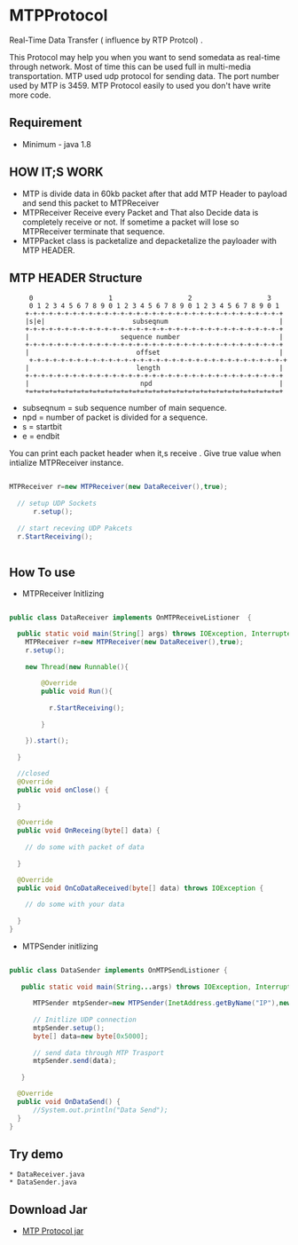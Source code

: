 
  # MTPProtocol
  
  Real-Time Data Transfer ( influence by RTP Protcol) .
    
  This Protocol may help you when you want to send somedata as real-time through network. Most of time this can be used full in multi-media transportation. MTP used udp protocol for sending data. The port number used by MTP is 3459. MTP Protocol easily to used you don't have write more code.
  
  ## Requirement
  * Minimum - java 1.8
  
  ## HOW IT;S WORK
   
   * MTP is divide data in 60kb packet after that add MTP Header to payload and send this packet to MTPReceiver
   * MTPReceiver Receive every Packet and That also Decide data is completely receive or not. If sometime a packet will lose so MTPReceiver terminate that sequence.
   * MTPPacket class is packetalize and depacketalize the payloader with MTP HEADER.  
   
   ## MTP HEADER Structure

         0                   1                   2                   3
         0 1 2 3 4 5 6 7 8 9 0 1 2 3 4 5 6 7 8 9 0 1 2 3 4 5 6 7 8 9 0 1
        +-+-+-+-+-+-+-+-+-+-+-+-+-+-+-+-+-+-+-+-+-+-+-+-+-+-+-+-+-+-+-+-+
        |s|e|                      subseqnum                            |
        +-+-+-+-+-+-+-+-+-+-+-+-+-+-+-+-+-+-+-+-+-+-+-+-+-+-+-+-+-+-+-+-+
        |                       sequence number                         |
        +-+-+-+-+-+-+-+-+-+-+-+-+-+-+-+-+-+-+-+-+-+-+-+-+-+-+-+-+-+-+-+-+
        |                           offset                              |
         +-+-+-+-+-+-+-+-+-+-+-+-+-+-+-+-+-+-+-+-+-+-+-+-+-+-+-+-+-+-+-+-+
        |                           length                              |
        +-+-+-+-+-+-+-+-+-+-+-+-+-+-+-+-+-+-+-+-+-+-+-+-+-+-+-+-+-+-+-+-+
        |                            npd                                |
        +=+=+=+=+=+=+=+=+=+=+=+=+=+=+=+=+=+=+=+=+=+=+=+=+=+=+=+=+=+=+=+=+
        
  * subseqnum = sub sequence number of main sequence.
  * npd = number of packet is divided for a sequence.
  * s = startbit
  * e = endbit
  
  You can print each packet header when it,s receive . Give true value when intialize MTPReceiver instance. 
  
  ```java 
  
  MTPReceiver r=new MTPReceiver(new DataReceiver(),true);
		
    // setup UDP Sockets 
    	r.setup();
    
    // start receving UDP Pakcets
	r.StartReceiving();
    
  ```
  ## How To use
  
  * MTPReceiver Initlizing
  
  ```java
  
  public class DataReceiver implements OnMTPReceiveListioner  {

    public static void main(String[] args) throws IOException, InterruptedException {
      MTPReceiver r=new MTPReceiver(new DataReceiver(),true);
      r.setup();
      
      new Thread(new Runnable(){
          
          @Override
          public void Run(){
          
            r.StartReceiving();    
          
          }
          
      }).start();
      
    }

    //closed 
    @Override
    public void onClose() {
      
    }

    @Override
    public void OnReceing(byte[] data) {
    
      // do some with packet of data
    
    }

    @Override
    public void OnCoDataReceived(byte[] data) throws IOException {
      
      // do some with your data
      
    }
}

  
  ```
  * MTPSender initlizing
  
  ```java
  
  public class DataSender implements OnMTPSendListioner {
	
	 public static void main(String...args) throws IOException, InterruptedException, AWTException{
		
		MTPSender mtpSender=new MTPSender(InetAddress.getByName("IP"),new DataSender());
		
		// Initlize UDP connection
		mtpSender.setup();	
		byte[] data=new byte[0x5000];
		
		// send data through MTP Trasport
		mtpSender.send(data);
			
	 }

	@Override
	public void OnDataSend() {
		//System.out.println("Data Send");
	}
}
  
  ```
## Try demo

	* DataReceiver.java
	* DataSender.java
	
## Download Jar

* [MTP Protocol jar](https://drive.google.com/open?id=0B_3TiidAq7JPZDgtRjduNHNQZTA)
